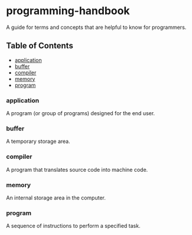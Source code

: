# programming-handbook

A guide for terms and concepts that are helpful to know for programmers.

## Table of Contents
- [application](#application)
- [buffer](#buffer)
- [compiler](#compiler)
- [memory](#memory)
- [program](#program)

### application
A program (or group of programs) designed for the end user.

### buffer
A temporary storage area.

### compiler
A program that translates source code into machine code.

### memory
An internal storage area in the computer.

### program
A sequence of instructions to perform a specified task.
